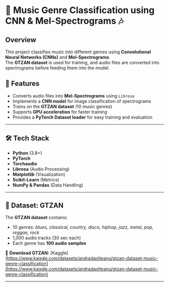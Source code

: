 # 🎵 Music Genre Classification using CNN & Mel-Spectrograms 🎶

## Overview
This project classifies music into different genres using **Convolutional Neural Networks (CNNs)** and **Mel-Spectrograms**.  
The **GTZAN dataset** is used for training, and audio files are converted into spectrograms before feeding them into the model.

## 📌 Features
- Converts audio files into **Mel-Spectrograms** using `Librosa`
- Implements a **CNN model** for image classification of spectrograms
- Trains on the **GTZAN dataset** (10 music genres)
- Supports **GPU acceleration** for faster training
- Provides a **PyTorch Dataset loader** for easy training and evaluation

---

## 🛠️ Tech Stack
- **Python** (3.8+)
- **PyTorch**
- **Torchaudio**
- **Librosa** (Audio Processing)
- **Matplotlib** (Visualization)
- **Scikit-Learn** (Metrics)
- **NumPy & Pandas** (Data Handling)

---

## 🎵 Dataset: GTZAN
The **GTZAN dataset** contains:
- 10 genres: *blues, classical, country, disco, hiphop, jazz, metal, pop, reggae, rock*
- 1,000 audio tracks (30 sec each)
- Each genre has **100 audio samples**  

🔹 **Download GTZAN:** [Kaggle](https://www.kaggle.com/datasets/andradaolteanu/gtzan-dataset-music-genre-classification](https://www.kaggle.com/datasets/andradaolteanu/gtzan-dataset-music-genre-classification)

---
